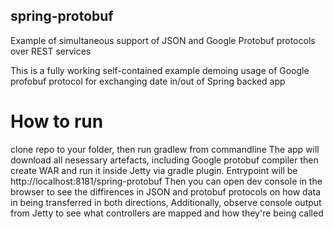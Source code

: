 ## spring-protobuf
Example of simultaneous support of JSON and Google Protobuf protocols over REST services

This is a fully working self-contained example demoing usage of Google profobuf protocol for exchanging date in/out of Spring backed app

# How to run
clone repo to your folder, then run gradlew from commandline The app will download all nesessary artefacts, including Google protobuf compiler
then create WAR and run it inside Jetty via gradle plugin. Entrypoint will be http://localhost:8181/spring-protobuf
Then you can open dev console in the browser to see the diffirences in JSON and protobuf protocols on how data in being transferred in both directions,
Additionally, observe console output from Jetty to see what controllers are mapped and how they're being called